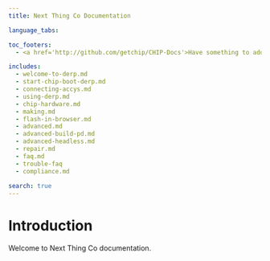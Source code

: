 ```yaml
---
title: Next Thing Co Documentation

language_tabs:

toc_footers:
  - <a href='http://github.com/getchip/CHIP-Docs'>Have something to add or change?<br>Visit our GitHub!</a>

includes:
  - welcome-to-derp.md
  - start-chip-boot-derp.md
  - connecting-accys.md
  - using-derp.md
  - chip-hardware.md
  - making.md
  - flash-in-browser.md
  - advanced.md
  - advanced-build-pd.md
  - advanced-headless.md
  - repair.md
  - faq.md
  - trouble-faq
  - compliance.md
  
search: true
---
```


# Introduction
Welcome to Next Thing Co documentation.

